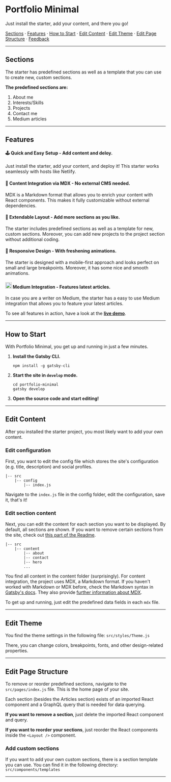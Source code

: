 # Portfolio Minimal

Just install the starter, add your content, and there you go!

<a href="#sections">Sections</a> · <a href="#features">Features</a> · <a href="#how-to-start">How to Start</a> · <a href="#edit-content">Edit Content</a> · <a href="#edit-theme">Edit Theme</a> · <a href="#edit-page-structure">Edit Page Structure</a> · <a href="#feedback">Feedback</a>

---

## Sections

The starter has predefined sections as well as a template that you can use to create new, custom sections. 

**The predefined sections are:**
1. About me
2. Interests/Skills
3. Projects
4. Contact me
5. Medium articles

---

## Features

#### 🕹️ Quick and Easy Setup - Add content and deloy.
Just install the starter, add your content, and deploy it! This starter works seamlessly with hosts like Netlify.

#### 📓 Content Integration via MDX - No external CMS needed.
MDX is a Markdown format that allows you to enrich your content with React components. This makes it fully customizable without external dependencies.

#### 🧰 Extendable Layout - Add more sections as you like.
The starter includes predefined sections as well as a template for new, custom sections. Moreover, you can add new projects to the project section without additional coding.

#### 💅 Responsive Design - With freshening animations.
The starter is designed with a mobile-first approach and looks perfect on small and large breakpoints. Moreover, it has some nice and smooth animations.

#### <img src="http://logok.org/wp-content/uploads/2015/10/Medium-logo-old.png" alt="Medium Icon" width="20" /> Medium Integration - Features latest articles.
In case you are a writer on Medium, the starter has a easy to use Medium integration that allows you to feature your latest articles.

To see all features in action, have a look at the <a href="https://gatsby-starter-portfolio-minimal.netlify.app/" target="_blank"><strong>live demo</strong></a>.

---

## How to Start

With Portfolio Minimal, you get up and running in just a few minutes.

1. **Install the Gatsby CLI.**

   ```
   npm install -g gatsby-cli

   ```

2. **Start the site in `develop` mode.**

   ```
   cd portfolio-minimal
   gatsby develop
   ```

3. **Open the source code and start editing!**

---

## Edit Content

After you installed the starter project, you most likely want to add your own content.

### Edit configuration

First, you want to edit the config file which stores the site's configuration (e.g. title, description) and social profiles.

```
|-- src
    |-- config
        |-- index.js
```

Navigate to the `index.js` file in the config folder, edit the configuration, save it, that's it!

### Edit section content

Next, you can edit the content for each section you want to be displayed. By default, all sections are shown. If you want to remove certain sections from the site, check out <a href="#editing-page-structure">this part of the Readme</a>.

```
|-- src
    |-- content
        |-- about
        |-- contact
        |-- hero
        ...
```

You find all content in the content folder (surprisingly). For content integration, the project uses MDX, a Markdown format. If you haven't worked with Markdown or MDX before, check the Markdown syntax in <a href="https://www.gatsbyjs.org/docs/mdx/markdown-syntax/" target="_blank">Gatsby's docs</a>. They also provide <a href="https://www.gatsbyjs.org/docs/mdx/writing-pages/" target="_blank">further information about MDX</a>.

To get up and running, just edit the predefined data fields in each `mdx` file. 

---

## Edit Theme

You find the theme settings in the following file: `src/styles/Theme.js`

There, you can change colors, breakpoints, fonts, and other design-related properties.

---

## Edit Page Structure

To remove or reorder predefined sections, navigate to the `src/pages/index.js` file. This is the home page of your site.

Each section (besides the Articles section) exists of an imported React component and a GraphQL query that is needed for data querying.

**If you want to remove a section**, just delete the imported React component and query.

**If you want to reorder your sections**, just reorder the React components inside the `<Layout />` component.

### Add custom sections

If you want to add your own custom sections, there is a section template you can use. You can find it in the following directory: `src/components/templates`

---
